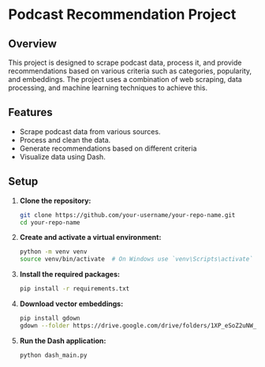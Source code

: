 # Podcast Recommendation Project

## Overview
This project is designed to scrape podcast data, process it, and provide recommendations based on various criteria such as categories, popularity, and embeddings. The project uses a combination of web scraping, data processing, and machine learning techniques to achieve this.

## Features
- Scrape podcast data from various sources.
- Process and clean the data.
- Generate recommendations based on different criteria
- Visualize data using Dash.

## Setup
1. **Clone the repository:**
    ```bash
    git clone https://github.com/your-username/your-repo-name.git
    cd your-repo-name
    ```

2. **Create and activate a virtual environment:**
    ```bash
    python -m venv venv
    source venv/bin/activate  # On Windows use `venv\Scripts\activate`
    ```

3. **Install the required packages:**
    ```bash
    pip install -r requirements.txt
    ```
4. **Download vector embeddings:**
    ```bash
    pip install gdown
    gdown --folder https://drive.google.com/drive/folders/1XP_eSoZ2uNW_poyMnsK9TPWHcxpbwvsg
    ```

5. **Run the Dash application:**
    ```bash
    python dash_main.py
    ```
